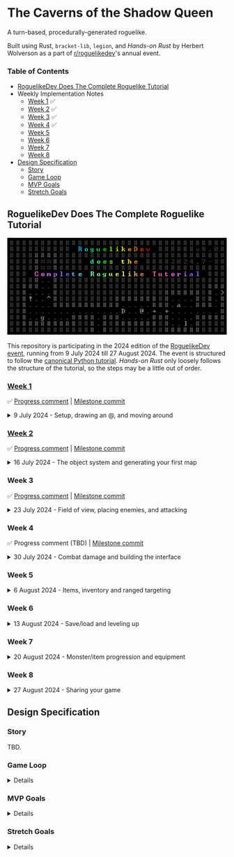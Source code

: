 # The Caverns of the Shadow Queen

A turn-based, procedurally-generated roguelike.

Built using Rust, `bracket-lib`, `legion`, and _Hands-on Rust_ by Herbert Wolverson as a part of [r/roguelikedev](https://old.reddit.com/r/roguelikedev)'s annual event.

### Table of Contents

- [RoguelikeDev Does The Complete Roguelike Tutorial](#roguelikedev-does-the-complete-roguelike-tutorial)
- Weekly Implementation Notes
	- [Week 1](#week-1) ✅
	- [Week 2](#week-2) ✅
	- [Week 3](#week-3) ✅
	- [Week 4](#week-4) ✅
	- [Week 5](#week-5)
	- [Week 6](#week-6)
	- [Week 7](#week-7)
	- [Week 8](#week-8)
- [Design Specification](#design-specification)
	- [Story](#story)
	- [Game Loop](#game-loop)
	- [MVP Goals](#mvp-goals)
	- [Stretch Goals](#stretch-goals)

## RoguelikeDev Does The Complete Roguelike Tutorial

![RoguelikeDev 2024 Logo](./assets/roguelikedev-2024.png)

This repository is participating in the 2024 edition of
the [RoguelikeDev event](https://old.reddit.com/r/roguelikedev/comments/1dt8bqm/roguelikedev_does_the_complete_roguelike_tutorial/),
running from 9 July 2024 till 27 August 2024. The event is structured to follow the [canonical Python tutorial](https://rogueliketutorials.com/tutorials/tcod/v2/). _Hands-on Rust_ only loosely follows the structure of the tutorial, so the steps may be a little out of order.

### [Week 1](https://old.reddit.com/r/roguelikedev/comments/1dz7bbg/roguelikedev_does_the_complete_roguelike_tutorial/)

✅ [Progress comment](https://old.reddit.com/r/roguelikedev/comments/1dz7bbg/roguelikedev_does_the_complete_roguelike_tutorial/lcvcfbm/) | [Milestone commit](https://github.com/avinashv/rl-cotsq/commit/87ebf7c68887df61bb9c8ef689c4b51ced5b0350)

<details>
<summary>9 July 2024 - Setup, drawing an @, and moving around</summary>

 - I have some experience with the [original tutorial](http://bfnightly.bracketproductions.com/rustbook/) that Herbert Wolverson made before this book. I find that so far, the book is easier for me to grasp as someone still relatively inexperienced with Rust.
 - The fact that I know that ECS is incoming means I already know that a major refactor is incoming which is frustration that I am going to face--at this point in the book I'd rather have just dealt with `legion` being implemented up-front.

</details>

### [Week 2](https://old.reddit.com/r/roguelikedev/comments/1e4qhsb/roguelikedev_does_the_complete_roguelike_tutorial/)

✅ [Progress comment](https://old.reddit.com/r/roguelikedev/comments/1e4qhsb/roguelikedev_does_the_complete_roguelike_tutorial/ldqor7i/) | [Milestone commit](https://github.com/avinashv/rl-cotsq/commit/d689405efaa4a4e0e579372c5e9d77839804e4e4)

<details>
<summary>16 July 2024 - The object system and generating your first map</summary>

 - Started work on this a bit early.
 - Map implementation was the boring rooms-and-corridors method that I really dislike, because it results in very unnatural structure generation. Reading ahead, I can see there are some more interesting approaches such as cellular automata later on, so I am not jumping ahead for now.
 - The implementation of a camera is quite straightforward.
 - Not following the original Python tutorial here at all, instead the book uses `legion` to provide ECS.
   - Injecting resources into the `World` is clever, and the way that the camera and map become a resource that a query result can interact with is very nice.

</details>

### Week 3

✅ [Progress comment](https://www.reddit.com/r/roguelikedev/comments/1eacxxc/roguelikedev_does_the_complete_roguelike_tutorial/lex0z4l/) | [Milestone commit](https://github.com/avinashv/rl-cotsq/commit/802957d5a91ca4398caf79f97840bf9b78971468)

<details>
<summary>23 July 2024 - Field of view, placing enemies, and attacking</summary>

 - FOV is implemented very late in this book, so I will leave that till the end.
   - I have enjoyed the implementation of FoV. I have definitely made changes to the systems presented in the book. Legion has a lovely `#[system(for_each)]` for querying automatically and I have used that in, for example, `fov.rs` which is now just a simple implementation compared to the book's quite complicated `iter` query.
   - I also don't really like the handling of monster AI in the book. I have instead kept the `MovingRandomly` system alive, and it has a breakout for if the player is visible, after which `ChasingPlayer` is active. The benefit of this is that if the player has, for example, stealth or invisibility, the monsters still behave in a reasonable manner, and don't just stand there. 
 - The ECS system shines in this simple situation--enemies are just defined and placed and all the tying together of rendering is already done.
 - Again, I just get the feeling there is a lot of refactoring that is going to be done later and typing all of this redundant code feels like busy-work when I know there is going to be some instruction like, "delete it".
 - I like the way state is managed, and a different system scheduler for each state is very interesting.
   - Once it is refactored into an intent-based system, **there is a bug**. `build_monster_scheduler()` doesn't call `collisions::collisions_system()` after the `movement::movement_system()` is called (as it is in the player's scheduler) and if you wait the monsters will eventually randomly find themselves on the player and in that move itself they should be destroyed. Currently they just sit on the player until a movement from the player is processed--and that movement has to be "wait".
   - This gets refactored out entirely as this entire system gets removed.

</details>

### Week 4

✅ Progress comment (TBD) | [Milestone commit](https://github.com/avinashv/rl-cotsq/commit/dea1fcddfaa28f97d5a3d468df2c1d62723c31d0)

<details>
<summary>30 July 2024 - Combat damage and building the interface</summary>

 - Doing everything here in [Week 3](#week-3).
 - The UI implementation in the book doesn't work for me. I've currently laid it out a bit more like a traditional roguelike with the pane along the bottom.
   - I also don't like the tooltip on mouse hover. I've currently got that showing in the pane as well.
 - Another week, another refactor. This time the deletion of `collisions.rs`. I am happy to see the intents system that was implemented with `WantsToMove` be reimplemented with `WantsToAttack`. This consistency is great.

</details>

### Week 5

<details>
<summary>6 August 2024 - Items, inventory and ranged targeting</summary>

TBC

</details>

### Week 6

<details>
<summary>13 August 2024 - Save/load and leveling up</summary>

TBC

</details>

### Week 7

<details>
<summary>20 August 2024 - Monster/item progression and equipment</summary>

TBC

</details>

### Week 8

<details>
<summary>27 August 2024 - Sharing your game</summary>

TBC

</details>

## Design Specification

### Story

TBD.

### Game Loop

<details>

- Enter dungeon level
- Explore, revealing the map
- Encounter enemies; fight or flee
- Find items to gain benefits
- Locate the exit to the level

</details>

### MVP Goals

<details>

- [x] Player can walk around
- [x] Create a basic procedural dungeon map
- [x] Player has field-of-view
- [x] Spawn monsters
- [x] Players can fight monsters
- [ ] Add items and inventory
- [x] Add a win condition
- [x] Game over when the player dies

</details>

### Stretch Goals

<details>

- [x] Camera system
- [ ] Bitset walls
- [x] Monsters have field-of-view
- [ ] Messaging log
- [ ] Entities have a basic finite state machine
- [ ] Add more interesting dungeon designs
- [ ] Add dungeon themes
- [ ] Add multiple dungeon levels
- [ ] Add weapons
- [ ] Data-driven monster design
- [ ] Visual effects for combat
- [ ] Scoring system
- [ ] Sneaking system to see around corners
- [ ] More complex monster AI

</details>